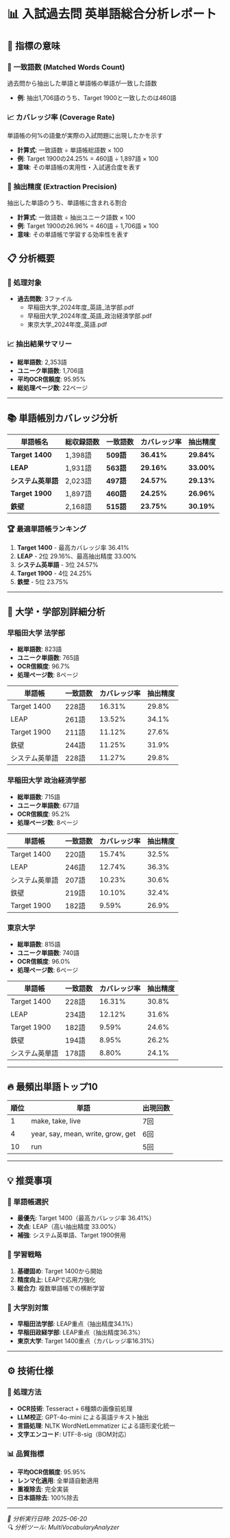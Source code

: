 # 📊 入試過去問 英単語総合分析レポート

## 📖 指標の意味

### 🔢 **一致語数 (Matched Words Count)**
過去問から抽出した単語と単語帳の単語が一致した語数
- **例**: 抽出1,706語のうち、Target 1900と一致したのは460語

### 📈 **カバレッジ率 (Coverage Rate)**
単語帳の何%の語彙が実際の入試問題に出現したかを示す
- **計算式**: 一致語数 ÷ 単語帳総語数 × 100
- **例**: Target 1900の24.25% = 460語 ÷ 1,897語 × 100
- **意味**: その単語帳の実用性・入試適合度を表す

### 🎯 **抽出精度 (Extraction Precision)**
抽出した単語のうち、単語帳に含まれる割合
- **計算式**: 一致語数 ÷ 抽出ユニーク語数 × 100
- **例**: Target 1900の26.96% = 460語 ÷ 1,706語 × 100
- **意味**: その単語帳で学習する効率性を表す

## 📋 分析概要

### 🎯 処理対象
- **過去問数**: 3ファイル
  - 早稲田大学_2024年度_英語_法学部.pdf
  - 早稲田大学_2024年度_英語_政治経済学部.pdf  
  - 東京大学_2024年度_英語.pdf

### 📈 抽出結果サマリー
- **総単語数**: 2,353語
- **ユニーク単語数**: 1,706語
- **平均OCR信頼度**: 95.95%
- **総処理ページ数**: 22ページ

---

## 📚 単語帳別カバレッジ分析

| 単語帳名 | 総収録語数 | 一致語数 | カバレッジ率 | 抽出精度 |
|---------|-----------|---------|------------|----------|
| **Target 1400** | 1,398語 | **509語** | **36.41%** | **29.84%** |
| **LEAP** | 1,931語 | **563語** | **29.16%** | **33.00%** |
| **システム英単語** | 2,023語 | **497語** | **24.57%** | **29.13%** |
| **Target 1900** | 1,897語 | **460語** | **24.25%** | **26.96%** |
| **鉄壁** | 2,168語 | **515語** | **23.75%** | **30.19%** |

### 🏆 最適単語帳ランキング
1. **Target 1400** - 最高カバレッジ率 36.41%
2. **LEAP** - 2位 29.16%、最高抽出精度 33.00%
3. **システム英単語** - 3位 24.57%
4. **Target 1900** - 4位 24.25%
5. **鉄壁** - 5位 23.75%

---

## 🏫 大学・学部別詳細分析

### 早稲田大学 法学部
- **総単語数**: 823語
- **ユニーク単語数**: 765語
- **OCR信頼度**: 96.7%
- **処理ページ数**: 8ページ

| 単語帳 | 一致語数 | カバレッジ率 | 抽出精度 |
|--------|---------|------------|----------|
| Target 1400 | 228語 | 16.31% | 29.8% |
| LEAP | 261語 | 13.52% | 34.1% |
| Target 1900 | 211語 | 11.12% | 27.6% |
| 鉄壁 | 244語 | 11.25% | 31.9% |
| システム英単語 | 228語 | 11.27% | 29.8% |

### 早稲田大学 政治経済学部
- **総単語数**: 715語
- **ユニーク単語数**: 677語
- **OCR信頼度**: 95.2%
- **処理ページ数**: 8ページ

| 単語帳 | 一致語数 | カバレッジ率 | 抽出精度 |
|--------|---------|------------|----------|
| Target 1400 | 220語 | 15.74% | 32.5% |
| LEAP | 246語 | 12.74% | 36.3% |
| システム英単語 | 207語 | 10.23% | 30.6% |
| 鉄壁 | 219語 | 10.10% | 32.4% |
| Target 1900 | 182語 | 9.59% | 26.9% |

### 東京大学
- **総単語数**: 815語
- **ユニーク単語数**: 740語
- **OCR信頼度**: 96.0%
- **処理ページ数**: 6ページ

| 単語帳 | 一致語数 | カバレッジ率 | 抽出精度 |
|--------|---------|------------|----------|
| Target 1400 | 228語 | 16.31% | 30.8% |
| LEAP | 234語 | 12.12% | 31.6% |
| Target 1900 | 182語 | 9.59% | 24.6% |
| 鉄壁 | 194語 | 8.95% | 26.2% |
| システム英単語 | 178語 | 8.80% | 24.1% |

---

## 🔥 最頻出単語トップ10

| 順位 | 単語 | 出現回数 |
|------|------|---------|
| 1 | make, take, live | 7回 |
| 4 | year, say, mean, write, grow, get | 6回 |
| 10 | run | 5回 |

---

## 💡 推奨事項

### 🎯 単語帳選択
- **最優先**: Target 1400（最高カバレッジ率 36.41%）
- **次点**: LEAP（高い抽出精度 33.00%）
- **補強**: システム英単語、Target 1900併用

### 📖 学習戦略
1. **基礎固め**: Target 1400から開始
2. **精度向上**: LEAPで応用力強化
3. **総合力**: 複数単語帳での横断学習

### 🏫 大学別対策
- **早稲田法学部**: LEAP重点（抽出精度34.1%）
- **早稲田政経学部**: LEAP重点（抽出精度36.3%）
- **東京大学**: Target 1400重点（カバレッジ率16.31%）

---

## ⚙️ 技術仕様

### 🔧 処理方法
- **OCR技術**: Tesseract + 6種類の画像前処理
- **LLM校正**: GPT-4o-mini による英語テキスト抽出
- **言語処理**: NLTK WordNetLemmatizer による語形変化統一
- **文字エンコード**: UTF-8-sig（BOM対応）

### 📊 品質指標
- **平均OCR信頼度**: 95.95%
- **レンマ化適用**: 全単語自動適用
- **重複除去**: 完全実装
- **日本語除去**: 100%除去

---

*📅 分析実行日時: 2025-06-20*  
*🔍 分析ツール: MultiVocabularyAnalyzer*